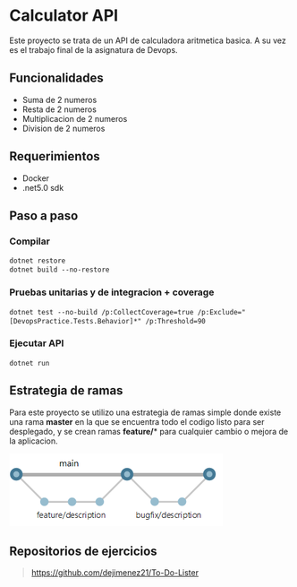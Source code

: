 # Calculator API

Este proyecto se trata de un API de calculadora aritmetica basica. A su vez es el trabajo final de la asignatura de Devops.

## Funcionalidades
* Suma de 2 numeros
* Resta de 2 numeros
* Multiplicacion de 2 numeros
* Division de 2 numeros

## Requerimientos
- Docker
- .net5.0 sdk

## Paso a paso

### Compilar
```
dotnet restore
dotnet build --no-restore
```

### Pruebas unitarias y de integracion + coverage
```
dotnet test --no-build /p:CollectCoverage=true /p:Exclude="[DevopsPractice.Tests.Behavior]*" /p:Threshold=90
```

### Ejecutar API
```
dotnet run
```

## Estrategia de ramas

Para este proyecto se utilizo una estrategia de ramas simple donde existe una rama **master** en la que se encuentra todo el codigo listo para ser desplegado, y se crean ramas **feature/*** para cualquier cambio o mejora de la aplicacion.

![branch strategy](branch-strategy.png)

## Repositorios de ejercicios

> https://github.com/dejimenez21/To-Do-Lister